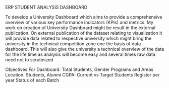 ERP STUDENT ANALYSIS DASHBOARD

To develop a University Dashboard which aims to provide a comprehensive overview of various key performance indicators (KPIs) and metrics. My work on creation of University Dashboard might be result in the external publication. On external publication of the dataset relating to visualization it will provide data related to respective university which might bring the university in the technical competition zone one the basis of data dashboard. This will also give the university a technical overview of the data for the life time as analysis will become easy and several times raw data need not to scrutinized


Objectives For Dashboard:
Total Students, Gender
Programs and Areas
Location: Students, Alumni 
CGPA: Current vs Target
Students Register per year
Status of each Batch
